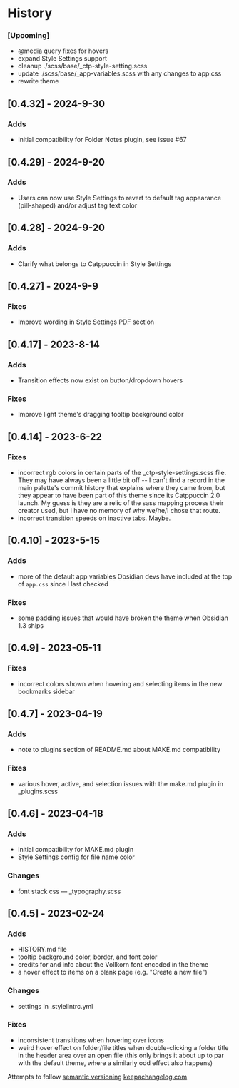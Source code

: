 # History

### [Upcoming]
+ @media query fixes for hovers
+ expand Style Settings support
+ cleanup ./scss/base/_ctp-style-setting.scss
+ update ./scss/base/_app-variables.scss with any changes to app.css
+ rewrite theme

## [0.4.32] - 2024-9-30
### Adds
+ Initial compatibility for Folder Notes plugin, see issue #67

## [0.4.29] - 2024-9-20
### Adds
+ Users can now use Style Settings to revert to default tag appearance (pill-shaped) and/or adjust tag text color

## [0.4.28] - 2024-9-20
### Adds
+ Clarify what belongs to Catppuccin in Style Settings

## [0.4.27] - 2024-9-9
### Fixes
+ Improve wording in Style Settings PDF section

## [0.4.17] - 2023-8-14
### Adds
+ Transition effects now exist on button/dropdown hovers

### Fixes
+ Improve light theme's dragging tooltip background color

## [0.4.14] - 2023-6-22
### Fixes
+ incorrect rgb colors in certain parts of the _ctp-style-settings.scss file. They may have always been a little bit off -- I can't find a record in the main palette's commit history that explains where they came from, but they appear to have been part of this theme since its Catppuccin 2.0 launch. My guess is they are a relic of the sass mapping process their creator used, but I have no memory of why we/he/I chose that route.
+ incorrect transition speeds on inactive tabs. Maybe.

## [0.4.10] - 2023-5-15
### Adds
+ more of the default app variables Obsidian devs have included at the top of `app.css` since I last checked

### Fixes
+ some padding issues that would have broken the theme when Obsidian 1.3 ships

## [0.4.9] - 2023-05-11

### Fixes
+ incorrect colors shown when hovering and selecting items in the new bookmarks sidebar

## [0.4.7] - 2023-04-19

### Adds
+ note to plugins section of README.md about MAKE.md compatibility

### Fixes
+ various hover, active, and selection issues with the make.md plugin in _plugins.scss

## [0.4.6] - 2023-04-18

### Adds
+ initial compatibility for MAKE.md plugin
+ Style Settings config for file name color

### Changes
+ font stack css — _typography.scss

## [0.4.5] - 2023-02-24

### Adds
+ HISTORY.md file
+ tooltip background color, border, and font color
+ credits for and info about the Vollkorn font encoded in the theme
+ a hover effect to items on a blank page (e.g. "Create a new file")

### Changes
+ settings in .stylelintrc.yml

### Fixes
+ inconsistent transitions when hovering over icons
+ weird hover effect on folder/file titles when double-clicking a folder title in the header area over an open file (this only brings it about up to par with the default theme, where a similarly odd effect also happens)


Attempts to follow [semantic versioning](https://semver.org)
[keepachangelog.com](https://keepachangelog.com)

